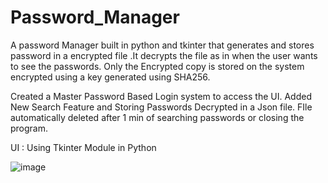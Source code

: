 # Password_Manager
A password Manager built in python and tkinter that generates and stores password in a encrypted file .It decrypts the file as in when the user wants to see the passwords.
Only the Encrypted copy is stored on the system encrypted using a key generated using SHA256.

Created a Master Password Based Login system to access the UI.
Added New Search Feature and Storing Passwords Decrypted in a Json file.
FIle automatically deleted after 1 min of searching passwords or closing the program.

UI : Using Tkinter Module in Python

![image](https://user-images.githubusercontent.com/72610388/123514123-d15b3080-d6ae-11eb-92de-2c2c4c399529.png)

